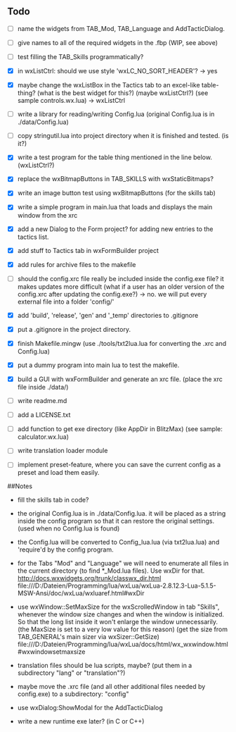
## Todo

- [ ] name the widgets from TAB_Mod, TAB_Language and AddTacticDialog.
- [ ] give names to all of the required widgets in the .fbp (WIP, see above)
- [ ] test filling the TAB_Skills programmatically?
- [x] in wxListCtrl: should we use style 'wxLC_NO_SORT_HEADER'? -> yes
- [x] maybe change the wxListBox in the Tactics tab to an excel-like table-thing? (what is the best widget for this?) (maybe wxListCtrl?) (see sample controls.wx.lua) -> wxListCtrl
- [ ] write a library for reading/writing Config.lua (original Config.lua is in ./data/Config.lua)
- [ ] copy stringutil.lua into project directory when it is finished and tested. (is it?)
- [x] write a test program for the table thing mentioned in the line below. (wxListCtrl?)
- [x] replace the wxBitmapButtons in TAB_SKILLS with wxStaticBitmaps?
- [x] write an image button test using wxBitmapButtons (for the skills tab)
- [x] write a simple program in main.lua that loads and displays the main window from the xrc
- [x] add a new Dialog to the Form project? for adding new entries to the tactics list.
- [x] add stuff to Tactics tab in wxFormBuilder project
- [x] add rules for archive files to the makefile
- [ ] should the config.xrc file really be included inside the config.exe file? it makes updates more difficult (what if a user has an older version of the config.xrc after updating the config.exe?) -> no. we will put every external file into a folder 'config/'
- [x] add 'build', 'release', 'gen' and '_temp' directories to .gitignore
- [x] put a .gitignore in the project directory.
- [x] finish Makefile.mingw (use ./tools/txt2lua.lua for converting the .xrc and Config.lua)
- [x] put a dummy program into main lua to test the makefile.
- [x] build a GUI with wxFormBuilder and generate an xrc file. (place the xrc file inside ./data/)
- [ ] write readme.md
- [ ] add a LICENSE.txt

- [ ] add function to get exe directory (like AppDir in BlitzMax) (see sample: calculator.wx.lua)
- [ ] write translation loader module
- [ ] implement preset-feature, where you can save the current config as a preset and load them easily.

##Notes

- fill the skills tab in code?

- the original Config.lua is in ./data/Config.lua. it will be placed as a string inside the config program
so that it can restore the original settings. (used when no Config.lua is found)

- the Config.lua will be converted to Config_lua.lua (via txt2lua.lua) and 'require'd by the config program.

- for the Tabs "Mod" and "Language" we will need to enumerate all files in the current directory (to find *_Mod.lua files). Use wxDir for that. 
http://docs.wxwidgets.org/trunk/classwx_dir.html
file:///D:/Dateien/Programming/lua/wxLua/wxLua-2.8.12.3-Lua-5.1.5-MSW-Ansi/doc/wxLua/wxluaref.html#wxDir

- use wxWindow::SetMaxSize for the wxScrolledWindow in tab "Skills", whenever the window size changes and when the window is initialized. So that the long list inside it won't enlarge the window unnecessarily. (the MaxSize is set to a very low value for this reason) (get the size from TAB_GENERAL's main sizer via wxSizer::GetSize)
file:///D:/Dateien/Programming/lua/wxLua/docs/html/wx_wxwindow.html#wxwindowsetmaxsize

- translation files should be lua scripts, maybe? (put them in a subdirectory "lang" or "translation"?)

- maybe move the .xrc file (and all other additional files needed by config.exe) to a subdirectory: "config"

- use wxDialog:ShowModal for the AddTacticDialog

- write a new runtime exe later? (in C or C++)
